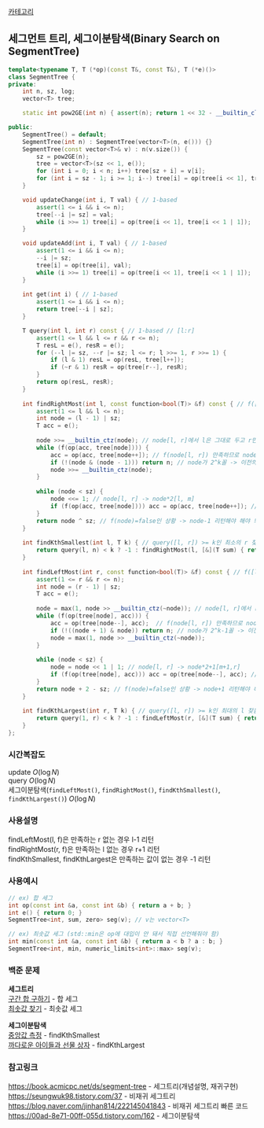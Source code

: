 [카테고리](/README.md)
## 세그먼트 트리, 세그이분탐색(Binary Search on SegmentTree)
```cpp
template<typename T, T (*op)(const T&, const T&), T (*e)()>
class SegmentTree {
private:
    int n, sz, log;
    vector<T> tree;

    static int pow2GE(int n) { assert(n); return 1 << 32 - __builtin_clz(n) - !(n & ~-n); }

public:
    SegmentTree() = default;
    SegmentTree(int n) : SegmentTree(vector<T>(n, e())) {}
    SegmentTree(const vector<T>& v) : n(v.size()) {
        sz = pow2GE(n);
        tree = vector<T>(sz << 1, e());
        for (int i = 0; i < n; i++) tree[sz + i] = v[i];
        for (int i = sz - 1; i >= 1; i--) tree[i] = op(tree[i << 1], tree[i << 1 | 1]); 
    }

    void updateChange(int i, T val) { // 1-based
        assert(1 <= i && i <= n);
        tree[--i |= sz] = val;
        while (i >>= 1) tree[i] = op(tree[i << 1], tree[i << 1 | 1]); 
    }

    void updateAdd(int i, T val) { // 1-based
        assert(1 <= i && i <= n);
        --i |= sz;
        tree[i] = op(tree[i], val);
        while (i >>= 1) tree[i] = op(tree[i << 1], tree[i << 1 | 1]); 
    }
    
    int get(int i) { // 1-based
        assert(1 <= i && i <= n);
        return tree[--i | sz];
    }

    T query(int l, int r) const { // 1-based // [l:r]
        assert(1 <= l && l <= r && r <= n);
        T resL = e(), resR = e();
        for (--l |= sz, --r |= sz; l <= r; l >>= 1, r >>= 1) {
            if (l & 1) resL = op(resL, tree[l++]);
            if (~r & 1) resR = op(tree[r--], resR);
        }
        return op(resL, resR);
    }
    
    int findRightMost(int l, const function<bool(T)> &f) const { // f([l:r]) = true인 최대의 r을 찾음, l과 r 둘 다 1-based // 만족하는 r이 없다면 l-1리턴
        assert(1 <= l && l <= n);
        int node = (l - 1) | sz;
        T acc = e();
        
        node >>= __builtin_ctz(node); // node[l, r]에서 l은 그대로 두고 r만 최대한 오른쪽으로 이동
        while (f(op(acc, tree[node]))) {
            acc = op(acc, tree[node++]); // f(node[l, r]) 만족하므로 node+1[r+1, ...]로 이동
            if (!(node & (node - 1))) return n; // node가 2^k꼴 -> 이전의 node-1=2^k-1[l,r=n]꼴
            node >>= __builtin_ctz(node);
        }
        
        while (node < sz) {
            node <<= 1; // node[l, r] -> node*2[l, m]
            if (f(op(acc, tree[node]))) acc = op(acc, tree[node++]); // [m + 1, r]
        }
        return node ^ sz; // f(node)=false인 상황 -> node-1 리턴해야 해야 되서 (node - 1 - sz) -> 1-based로 (node - sz)
    }
    
    int findKthSmallest(int l, T k) { // query([l, r]) >= k인 최소의 r 찾음, l과 r 둘 다 1-based // 즉, l에서부터 오른쪽으로 k번째 지점 찾는거
        return query(l, n) < k ? -1 : findRightMost(l, [&](T sum) { return sum < k; }) + 1;
    }
    
    int findLeftMost(int r, const function<bool(T)> &f) const { // f([l:r]) = true인 최소의 l을 찾음, l과 r 둘 다 1-based // 만족하는 l이 없다면 r+1리턴
        assert(1 <= r && r <= n);
        int node = (r - 1) | sz;
        T acc = e();
    
        node = max(1, node >> __builtin_ctz(~node)); // node[l, r]에서 r은 그대로 두고 l만 최대한 왼쪽으로 이동, 최대로 이동한 게 루트여야 되므로 0이 되면 1로 바꿔줌
        while (f(op(tree[node], acc))) {
            acc = op(tree[node--], acc);  // f(node[l, r]) 만족하므로 node-1[..., l-1]로 이동
            if (!((node + 1) & node)) return n; // node가 2^k-1꼴 -> 이전의 node+1=2^k[l=1,r]꼴이었던 거
            node = max(1, node >> __builtin_ctz(~node));
        }
    
        while (node < sz) {
            node = node << 1 | 1; // node[l, r] -> node*2+1[m+1,r]
            if (f(op(tree[node], acc))) acc = op(tree[node--], acc); // [l, m]
        }
        return node + 2 - sz; // f(node)=false인 상황 -> node+1 리턴해야 해야 되서 (node + 1 - sz) -> 1-based로 (node + 2 - sz)
    }
    
    int findKthLargest(int r, T k) { // query([l, r]) >= k인 최대의 l 찾음, l과 r 둘 다 1-based // 즉, r에서부터 왼쪽으로 k번째 지점 찾는거
        return query(1, r) < k ? -1 : findLeftMost(r, [&](T sum) { return sum < k; }) - 1;
    }    
};
```
### 시간복잡도
update $O(\log{N})$   
query $O(\log{N})$   
세그이분탐색(`findLeftMost()`, `findRightMost()`, `findKthSmallest()`, `findKthLargest()`) $O(\log{N})$   

### 사용설명
findLeftMost(l, f)은 만족하는 r 없는 경우 l-1 리턴   
findRightMost(r, f)은 만족하는 l 없는 경우 r+1 리턴   
findKthSmallest, findKthLargest은 만족하는 값이 없는 경우 -1 리턴   

### 사용예시
```cpp
// ex) 합 세그
int op(const int &a, const int &b) { return a + b; }
int e() { return 0; }
SegmentTree<int, sum, zero> seg(v); // v는 vector<T>

// ex) 최솟값 세그 (std::min은 op에 대입이 안 돼서 직접 선언해줘야 함)
int min(const int &a, const int &b) { return a < b ? a : b; }
SegmentTree<int, min, numeric_limits<int>::max> seg(v);
```

### 백준 문제
__세그트리__   
[구간 합 구하기](https://www.acmicpc.net/problem/2042) - 합 세그   
[최솟값 찾기](https://www.acmicpc.net/problem/11003) - 최솟값 세그   

__세그이분탐색__   
[중앙값 측정](https://www.acmicpc.net/problem/9426) - findKthSmallest   
[까다로운 아이들과 선물 상자](https://www.acmicpc.net/problem/23760) - findKthLargest   
<!-- [D. Colored Portals](https://codeforces.com/contest/2004/problem/D) - findLeftMost / findRightMost -->

### 참고링크
https://book.acmicpc.net/ds/segment-tree - 세그트리(개념설명, 재귀구현)    
https://seungwuk98.tistory.com/37 - 비재귀 세그트리   
https://blog.naver.com/jinhan814/222145041843 - 비재귀 세그트리 빠른 코드   
https://00ad-8e71-00ff-055d.tistory.com/162 - 세그이분탐색   
